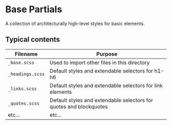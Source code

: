 # Base Partials

A collection of architecturally high-level styles for basic elements.

## Typical contents

Filename          | Purpose
----------------- | ---------------------------------------------
`_base.scss`      | Used to import other files in this directory
`_headings.scss`  | Default styles and extendable selectors for h1-h6
`_links.scss`     | Default styles and extendable selectors for link elements
`_quotes.scss`    | Default styles and extendable selectors for quotes and blockquotes
etc...            | etc...
